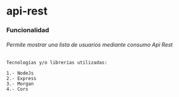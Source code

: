 # api-rest
### Funcionalidad
###### Permite mostrar una lista de usuarios mediante consumo Api Rest

	Tecnologías y/o librerías utilizadas:
	
	1.- NodeJs
	2.- Express
	3.- Morgan
	4.- Cors
	

